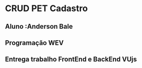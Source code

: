 # CRUD PET Cadastro
## Aluno :Anderson Bale
## Programação WEV
## Entrega trabalho FrontEnd e BackEnd VUjs

